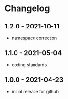# Changelog

## 1.2.0 - 2021-10-11
- namespace correction

## 1.1.0 - 2021-05-04
- coding standards

## 1.0.0 - 2021-04-23
- initial release for github